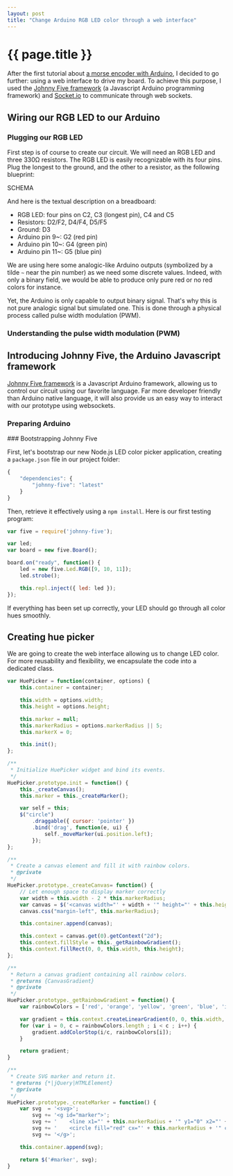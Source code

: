 ```yaml
---
layout: post
title: "Change Arduino RGB LED color through a web interface"
---
```


# {{ page.title }}

After the first tutorial about [a morse encoder with Arduino](#), I decided to go further: using a web interface to drive
my board. To achieve this purpose, I used the [Johnny Five framework](https://github.com/rwaldron/johnny-five) (a Javascript Arduino
programming framework) and [Socket.io](http://www.socket.io) to communicate through web sockets.

## Wiring our RGB LED to our Arduino

### Plugging our RGB LED

First step is of course to create our circuit. We will need an RGB LED and three 330Ω resistors. The RGB LED is easily recognizable with
its four pins. Plug the longest to the ground, and the other to a resistor, as the following blueprint:

SCHEMA

And here is the textual description on a breadboard:

* RGB LED: four pins on C2, C3 (longest pin), C4 and C5
* Resistors: D2/F2, D4/F4, D5/F5
* Ground: D3
* Arduino pin 9~: G2 (red pin)
* Arduino pin 10~: G4 (green pin)
* Arduino pin 11~: G5 (blue pin)

We are using here some analogic-like Arduino outputs (symbolized by a tilde `~` near the pin number) as we need some discrete values. Indeed,
with only a binary field, we would be able to produce only pure red or no red colors for instance.

Yet, the Arduino is only capable to output binary signal. That's why this is not pure analogic signal but simulated one. This is done through
a physical process called pulse width modulation (PWM).

### Understanding the pulse width modulation (PWM)

## Introducing Johnny Five, the Arduino Javascript framework

[Johnny Five framework](https://github.com/rwaldron/johnny-five) is a Javascript Arduino framework, allowing us to control our circuit using our
favorite language. Far more developer friendly than Arduino native language, it will also provide us an easy way to interact with our prototype
using websockets.

### Preparing Arduino

### Bootstrapping Johnny Five

First, let's bootstrap our new Node.js LED color picker application, creating a `package.json` file in our project folder:

``` js
{
    "dependencies": {
        "johnny-five": "latest"
    }
}
```

Then, retrieve it effectively using a `npm install`. Here is our first testing program:

``` js
var five = require('johnny-five');

var led;
var board = new five.Board();

board.on("ready", function() {
    led = new five.Led.RGB([9, 10, 11]);
    led.strobe();

    this.repl.inject({ led: led });
});
```
If everything has been set up correctly, your LED should go through all color hues smoothly.

## Creating hue picker

We are going to create the web interface allowing us to change LED color. For more reusability and flexibility, we encapsulate
the code into a dedicated class.

``` js
var HuePicker = function(container, options) {
    this.container = container;

    this.width = options.width;
    this.height = options.height;

    this.marker = null;
    this.markerRadius = options.markerRadius || 5;
    this.markerX = 0;

    this.init();
};

/**
 * Initialize HuePicker widget and bind its events.
 */
HuePicker.prototype.init = function() {
    this._createCanvas();
    this.marker = this._createMarker();

    var self = this;
    $("circle")
        .draggable({ cursor: 'pointer' })
        .bind('drag', function(e, ui) {
            self._moveMarker(ui.position.left);
        });
};

/**
 * Create a canvas element and fill it with rainbow colors.
 * @private
 */
HuePicker.prototype._createCanvas= function() {
    // Let enough space to display marker correctly
    var width = this.width - 2 * this.markerRadius;
    var canvas = $('<canvas width="' + width + '" height="' + this.height + '">');
    canvas.css("margin-left", this.markerRadius);

    this.container.append(canvas);

    this.context = canvas.get(0).getContext("2d");
    this.context.fillStyle = this._getRainbowGradient();
    this.context.fillRect(0, 0, this.width, this.height);
};

/**
 * Return a canvas gradient containing all rainbow colors.
 * @returns {CanvasGradient}
 * @private
 */
HuePicker.prototype._getRainbowGradient = function() {
    var rainbowColors = ['red', 'orange', 'yellow', 'green', 'blue', 'indigo', 'violet'];

    var gradient = this.context.createLinearGradient(0, 0, this.width, 0);
    for (var i = 0, c = rainbowColors.length ; i < c ; i++) {
        gradient.addColorStop(i/c, rainbowColors[i]);
    }

    return gradient;
}

/**
 * Create SVG marker and return it.
 * @returns {*|jQuery|HTMLElement}
 * @private
 */
HuePicker.prototype._createMarker = function() {
    var svg  = '<svg>';
        svg += '<g id="marker">';
        svg += '    <line x1="' + this.markerRadius + '" y1="0" x2="' + this.markerRadius + '" y2="' + (this.height + 3 * this.markerRadius) + '"></line>';
        svg += '    <circle fill="red" cx="' + this.markerRadius + '" cy="' + (this.height + 15) + '" r="' + this.markerRadius + '"></circle>';
        svg += '</g>';

    this.container.append(svg);

    return $('#marker', svg);
}
```
